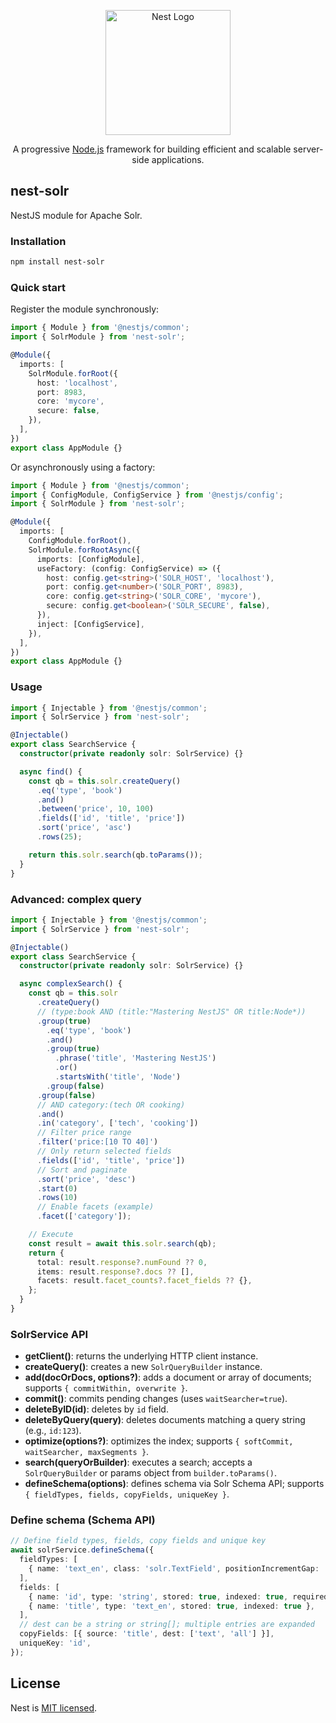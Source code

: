 <p align="center">
  <a href="http://nestjs.com/" target="blank"><img src="https://nestjs.com/img/logo-small.svg" width="200" alt="Nest Logo" /></a>
</p>

[circleci-image]: https://img.shields.io/circleci/build/github/nestjs/nest/master?token=abc123def456
[circleci-url]: https://circleci.com/gh/nestjs/nest

  <p align="center">A progressive <a href="http://nodejs.org" target="_blank">Node.js</a> framework for building efficient and scalable server-side applications.</p>

## nest-solr

NestJS module for Apache Solr.

### Installation

```bash
npm install nest-solr
```

### Quick start

Register the module synchronously:

```ts
import { Module } from '@nestjs/common';
import { SolrModule } from 'nest-solr';

@Module({
  imports: [
    SolrModule.forRoot({
      host: 'localhost',
      port: 8983,
      core: 'mycore',
      secure: false,
    }),
  ],
})
export class AppModule {}
```

Or asynchronously using a factory:

```ts
import { Module } from '@nestjs/common';
import { ConfigModule, ConfigService } from '@nestjs/config';
import { SolrModule } from 'nest-solr';

@Module({
  imports: [
    ConfigModule.forRoot(),
    SolrModule.forRootAsync({
      imports: [ConfigModule],
      useFactory: (config: ConfigService) => ({
        host: config.get<string>('SOLR_HOST', 'localhost'),
        port: config.get<number>('SOLR_PORT', 8983),
        core: config.get<string>('SOLR_CORE', 'mycore'),
        secure: config.get<boolean>('SOLR_SECURE', false),
      }),
      inject: [ConfigService],
    }),
  ],
})
export class AppModule {}
```

### Usage

```ts
import { Injectable } from '@nestjs/common';
import { SolrService } from 'nest-solr';

@Injectable()
export class SearchService {
  constructor(private readonly solr: SolrService) {}

  async find() {
    const qb = this.solr.createQuery()
      .eq('type', 'book')
      .and()
      .between('price', 10, 100)
      .fields(['id', 'title', 'price'])
      .sort('price', 'asc')
      .rows(25);

    return this.solr.search(qb.toParams());
  }
}
```

### Advanced: complex query

```ts
import { Injectable } from '@nestjs/common';
import { SolrService } from 'nest-solr';

@Injectable()
export class SearchService {
  constructor(private readonly solr: SolrService) {}

  async complexSearch() {
    const qb = this.solr
      .createQuery()
      // (type:book AND (title:"Mastering NestJS" OR title:Node*))
      .group(true)
        .eq('type', 'book')
        .and()
        .group(true)
          .phrase('title', 'Mastering NestJS')
          .or()
          .startsWith('title', 'Node')
        .group(false)
      .group(false)
      // AND category:(tech OR cooking)
      .and()
      .in('category', ['tech', 'cooking'])
      // Filter price range
      .filter('price:[10 TO 40]')
      // Only return selected fields
      .fields(['id', 'title', 'price'])
      // Sort and paginate
      .sort('price', 'desc')
      .start(0)
      .rows(10)
      // Enable facets (example)
      .facet(['category']);

    // Execute
    const result = await this.solr.search(qb);
    return {
      total: result.response?.numFound ?? 0,
      items: result.response?.docs ?? [],
      facets: result.facet_counts?.facet_fields ?? {},
    };
  }
}
```

### SolrService API

- **getClient()**: returns the underlying HTTP client instance.
- **createQuery()**: creates a new `SolrQueryBuilder` instance.
- **add(docOrDocs, options?)**: adds a document or array of documents; supports `{ commitWithin, overwrite }`.
- **commit()**: commits pending changes (uses `waitSearcher=true`).
- **deleteByID(id)**: deletes by `id` field.
- **deleteByQuery(query)**: deletes documents matching a query string (e.g., `id:123`).
- **optimize(options?)**: optimizes the index; supports `{ softCommit, waitSearcher, maxSegments }`.
- **search(queryOrBuilder)**: executes a search; accepts a `SolrQueryBuilder` or params object from `builder.toParams()`.
- **defineSchema(options)**: defines schema via Solr Schema API; supports `{ fieldTypes, fields, copyFields, uniqueKey }`.

### Define schema (Schema API)

```ts
// Define field types, fields, copy fields and unique key
await solrService.defineSchema({
  fieldTypes: [
    { name: 'text_en', class: 'solr.TextField', positionIncrementGap: '100' },
  ],
  fields: [
    { name: 'id', type: 'string', stored: true, indexed: true, required: true },
    { name: 'title', type: 'text_en', stored: true, indexed: true },
  ],
  // dest can be a string or string[]; multiple entries are expanded
  copyFields: [{ source: 'title', dest: ['text', 'all'] }],
  uniqueKey: 'id',
});
```




## License

Nest is [MIT licensed](LICENSE).
